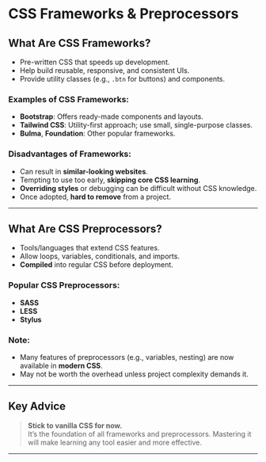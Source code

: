 # CSS Frameworks & Preprocessors

## What Are CSS Frameworks?
- Pre-written CSS that speeds up development.
- Help build reusable, responsive, and consistent UIs.
- Provide utility classes (e.g., `.btn` for buttons) and components.

### Examples of CSS Frameworks:
- **Bootstrap**: Offers ready-made components and layouts.
- **Tailwind CSS**: Utility-first approach; use small, single-purpose classes.
- **Bulma**, **Foundation**: Other popular frameworks.

### Disadvantages of Frameworks:
- Can result in **similar-looking websites**.
- Tempting to use too early, **skipping core CSS learning**.
- **Overriding styles** or debugging can be difficult without CSS knowledge.
- Once adopted, **hard to remove** from a project.

---

## What Are CSS Preprocessors?
- Tools/languages that extend CSS features.
- Allow loops, variables, conditionals, and imports.
- **Compiled** into regular CSS before deployment.

### Popular CSS Preprocessors:
- **SASS**
- **LESS**
- **Stylus**

### Note:
- Many features of preprocessors (e.g., variables, nesting) are now available in **modern CSS**.
- May not be worth the overhead unless project complexity demands it.

---

## Key Advice
> **Stick to vanilla CSS for now.**  
> It’s the foundation of all frameworks and preprocessors. Mastering it will make learning any tool easier and more effective.

---

